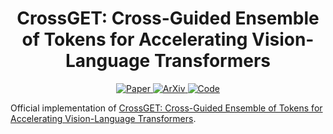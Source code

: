 <div align="center">
<h1>CrossGET: Cross-Guided Ensemble of Tokens for Accelerating Vision-Language Transformers</h1>
</div>

<p align="center">
    <a href="https://arxiv.org/pdf/2305.17455.pdf">
        <img alt="Paper" src="https://img.shields.io/badge/paper-link-blue?logo=quicklook" />
    </a>
    <a href="https://arxiv.org/abs/2305.17455">
        <img alt="ArXiv" src="https://img.shields.io/badge/arXiv-2301.13741-B31B1B?logo=arxiv" />
    </a>
    <a href="https://github.com/sdc17/CrossGET">
        <img alt="Code" src="https://img.shields.io/badge/code-link-181717?logo=github" />
    </a>
</p>

Official implementation of [CrossGET: Cross-Guided Ensemble of Tokens for Accelerating Vision-Language Transformers](https://arxiv.org/abs/2305.17455).
